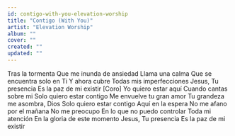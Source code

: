 ```yaml
---
id: contigo-with-you-elevation-worship
title: "Contigo (With You)"
artist: "Elevation Worship"
album: ""
cover: ""
created: ""
updated: ""
---
```


Tras la tormenta
Que me inunda de ansiedad
Llama una calma
Que se encuentra solo en Ti
Y ahora cubre
Todas mis imperfecciones
Jesus, Tu presencia
Es la paz de mi existir
[Coro]
Yo quiero estar aquí
Cuando cantas sobre mi
Solo quiero estar contigo
Me envuelve tu gran amor
Tu grandeza me asombra, Dios
Solo quiero estar contigo
Aquí en la espera
No me afano por el mañana
No me preocupo
En lo que no puedo controlar
Toda mi atención
En la gloria de este momento
Jesus, Tu presencia
Es la paz de mi existir